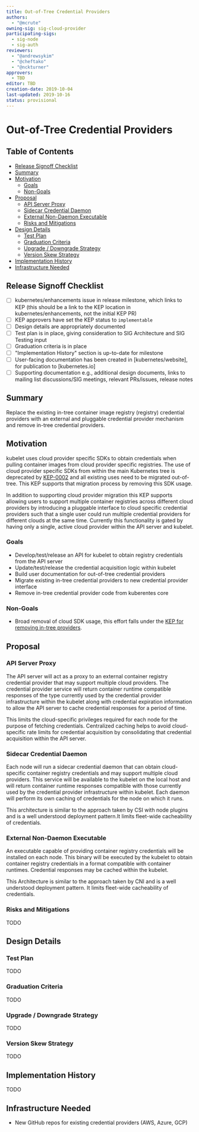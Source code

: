 ```yaml
---
title: Out-of-Tree Credential Providers
authors:
  - "@mcrute"
owning-sig: sig-cloud-provider
participating-sigs:
  - sig-node
  - sig-auth
reviewers:
  - "@andrewsykim"
  - "@cheftako"
  - "@nckturner"
approvers:
  - TBD
editor: TBD
creation-date: 2019-10-04
last-updated: 2019-10-16
status: provisional
---
```


# Out-of-Tree Credential Providers

## Table of Contents

<!-- toc -->
- [Release Signoff Checklist](#release-signoff-checklist)
- [Summary](#summary)
- [Motivation](#motivation)
  - [Goals](#goals)
  - [Non-Goals](#non-goals)
- [Proposal](#proposal)
  - [API Server Proxy](#api-server-proxy)
  - [Sidecar Credential Daemon](#sidecar-credential-daemon)
  - [External Non-Daemon Executable](#external-non-daemon-executable)
  - [Risks and Mitigations](#risks-and-mitigations)
- [Design Details](#design-details)
  - [Test Plan](#test-plan)
  - [Graduation Criteria](#graduation-criteria)
  - [Upgrade / Downgrade Strategy](#upgrade--downgrade-strategy)
  - [Version Skew Strategy](#version-skew-strategy)
- [Implementation History](#implementation-history)
- [Infrastructure Needed](#infrastructure-needed)
<!-- /toc -->

## Release Signoff Checklist

- [ ] kubernetes/enhancements issue in release milestone, which links to KEP (this should be a link to the KEP location in kubernetes/enhancements, not the initial KEP PR)
- [ ] KEP approvers have set the KEP status to `implementable`
- [ ] Design details are appropriately documented
- [ ] Test plan is in place, giving consideration to SIG Architecture and SIG Testing input
- [ ] Graduation criteria is in place
- [ ] "Implementation History" section is up-to-date for milestone
- [ ] User-facing documentation has been created in [kubernetes/website], for publication to [kubernetes.io]
- [ ] Supporting documentation e.g., additional design documents, links to mailing list discussions/SIG meetings, relevant PRs/issues, release notes

## Summary

Replace the existing in-tree container image registry (registry) credential providers with an external and pluggable credential provider mechanism and remove in-tree credential providers.

## Motivation

kubelet uses cloud provider specific SDKs to obtain credentials when pulling container images from cloud provider specific registries. The use of cloud provider specific SDKs from within the main Kubernetes tree is deprecated by [KEP-0002](https://github.com/kubernetes/enhancements/blob/master/keps/sig-cloud-provider/20180530-cloud-controller-manager.md) and all existing uses need to be migrated out-of-tree. This KEP supports that migration process by removing this SDK usage.

In addition to supporting cloud provider migration this KEP supports allowing users to support multiple container registries across different cloud providers by introducing a pluggable interface to cloud specific credential providers such that a single user could run multiple credential providers for different clouds at the same time. Currently this functionality is gated by having only a single, active cloud provider within the API server and kubelet.

### Goals

* Develop/test/release an API for kubelet to obtain registry credentials from the API server
* Update/test/release the credential acquisition logic within kubelet
* Build user documentation for out-of-tree credential providers
* Migrate existing in-tree credential providers to new credential provider interface
* Remove in-tree credential provider code from kuberentes core

### Non-Goals

* Broad removal of cloud SDK usage, this effort falls under the [KEP for removing in-tree providers](https://github.com/kubernetes/enhancements/blob/master/keps/sig-cloud-provider/2019-01-25-removing-in-tree-providers.md).

## Proposal

### API Server Proxy

The API server will act as a proxy to an external container registry credential provider that may support multiple cloud providers. The credential provider service will return container runtime compatible responses of the type currently used by the credential provider infrastructure within the kubelet along with credential expiration information to allow the API server to cache credential responses for a period of time.

This limits the cloud-specific privileges required for each node for the purpose of fetching credentials. Centralized caching helps to avoid cloud-specific rate limits for credential acquisition by consolidating that credential acquisition within the API server.

### Sidecar Credential Daemon

Each node will run a sidecar credential daemon that can obtain cloud-specific container registry credentials and may support multiple cloud providers. This service will be available to the kubelet on the local host and will return container runtime responses compatible with those currently used by the credential provider infrastructure within kubelet. Each daemon will perform its own caching of credentials for the node on which it runs.

This architecture is similar to the approach taken by CSI with node plugins and is a well understood deployment pattern.It limits fleet-wide cacheability of credentials.

### External Non-Daemon Executable

An executable capable of providing container registry credentials will be installed on each node. This binary will be executed by the kubelet to obtain container registry credentials in a format compatible with container runtimes. Credential responses may be cached within the kubelet.

This Architecture is similar to the approach taken by CNI and is a well understood deployment pattern. It limits fleet-wide cacheability of credentials.

### Risks and Mitigations

TODO

## Design Details

### Test Plan

TODO

### Graduation Criteria

TODO

### Upgrade / Downgrade Strategy

TODO

### Version Skew Strategy

TODO

## Implementation History

TODO

## Infrastructure Needed

* New GitHub repos for existing credential providers (AWS, Azure, GCP)
